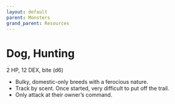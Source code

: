 ```yaml
---
layout: default
parent: Monsters
grand_parent: Resources
---
```


# Dog, Hunting

2 HP, 12 DEX, bite (d6)

- Bulky, domestic-only breeds with a ferocious nature.
- Track by scent.   Once started, very difficult to put off the trail.
- Only attack at their owner’s command.
